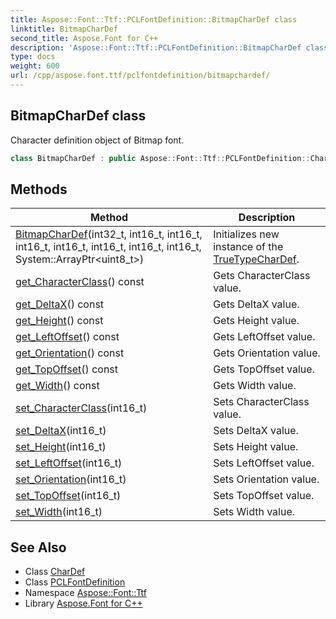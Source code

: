 ```yaml
---
title: Aspose::Font::Ttf::PCLFontDefinition::BitmapCharDef class
linktitle: BitmapCharDef
second_title: Aspose.Font for C++
description: 'Aspose::Font::Ttf::PCLFontDefinition::BitmapCharDef class. Character definition object of Bitmap font in C++.'
type: docs
weight: 600
url: /cpp/aspose.font.ttf/pclfontdefinition/bitmapchardef/
---
```

## BitmapCharDef class


Character definition object of Bitmap font.

```cpp
class BitmapCharDef : public Aspose::Font::Ttf::PCLFontDefinition::CharDef
```

## Methods

| Method | Description |
| --- | --- |
| [BitmapCharDef](./bitmapchardef/)(int32_t, int16_t, int16_t, int16_t, int16_t, int16_t, int16_t, int16_t, System::ArrayPtr\<uint8_t\>) | Initializes new instance of the [TrueTypeCharDef](../truetypechardef/). |
| [get_CharacterClass](./get_characterclass/)() const | Gets CharacterClass value. |
| [get_DeltaX](./get_deltax/)() const | Gets DeltaX value. |
| [get_Height](./get_height/)() const | Gets Height value. |
| [get_LeftOffset](./get_leftoffset/)() const | Gets LeftOffset value. |
| [get_Orientation](./get_orientation/)() const | Gets Orientation value. |
| [get_TopOffset](./get_topoffset/)() const | Gets TopOffset value. |
| [get_Width](./get_width/)() const | Gets Width value. |
| [set_CharacterClass](./set_characterclass/)(int16_t) | Sets CharacterClass value. |
| [set_DeltaX](./set_deltax/)(int16_t) | Sets DeltaX value. |
| [set_Height](./set_height/)(int16_t) | Sets Height value. |
| [set_LeftOffset](./set_leftoffset/)(int16_t) | Sets LeftOffset value. |
| [set_Orientation](./set_orientation/)(int16_t) | Sets Orientation value. |
| [set_TopOffset](./set_topoffset/)(int16_t) | Sets TopOffset value. |
| [set_Width](./set_width/)(int16_t) | Sets Width value. |
## See Also

* Class [CharDef](../chardef/)
* Class [PCLFontDefinition](../)
* Namespace [Aspose::Font::Ttf](../../)
* Library [Aspose.Font for C++](../../../)
